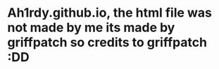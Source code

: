 # Ah1rdy.github.io, the html file was not made by me its made by griffpatch so credits to griffpatch :DD
